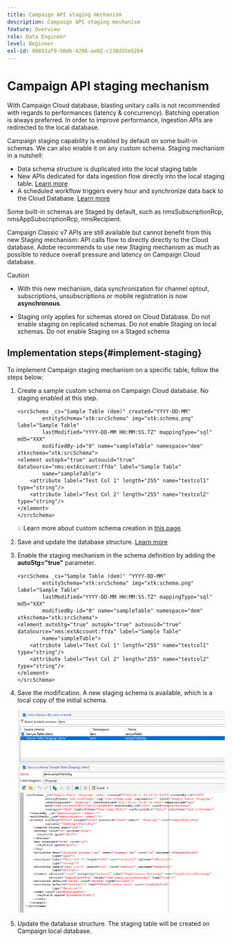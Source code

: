 ```yaml
---
title: Campaign API staging mechanism
description: Campaign API staging mechanism
feature: Overview
role: Data Engineer
level: Beginner
exl-id: 96693af9-50db-4298-ae02-c238d35e52b4
---
```

# Campaign API staging mechanism

With Campaign Cloud database, blasting unitary calls is not recommended with regards to performances (latency & concurrency). Batching operation is always preferred. In order to improve performance, ingestion APIs are redirected to the local database.

Campaign staging capability is enabled by default on some built-in schemas. We can also enable it on any custom schema. Staging mechanism in a nutshell:

* Data schema structure is duplicated into the local staging table
* New APIs dedicated for data ingestion flow directly into the local staging table. [Learn more](new-apis.md)
* A scheduled workflow triggers every hour and synchronize data back to the Cloud Database. [Learn more](../config/replication.md)

Some built-in schemas are Staged by default, such as nmsSubscriptionRcp, nmsAppSubscriptionRcp, nmsRecipient.

Campaign Classic v7 APIs are still available but cannot benefit from this new Staging mechanism: API calls flow to directly directly to the Cloud database. Adobe recommends to use new Staging mechanism as much as possible to reduce overall pressure and latency on Campaign Cloud database. 

>[!CAUTION]
>
>* With this new mechanism, data synchronization for channel optout, subscriptions, unsubscriptions or mobile registration is now **asynchronous**.
>
>* Staging only applies for schemas stored on Cloud Database. Do not enable staging on replicated schemas. Do not enable Staging on local schemas. Do not enable Staging on a Staged schema
>

## Implementation steps{#implement-staging}

To implement Campaign staging mechanism on a specific table, follow the steps below:

1. Create a sample custom schema on Campaign Cloud database. No staging enabled at this step.

    ```
    <srcSchema _cs="Sample Table (dem)" created="YYYY-DD-MM"
            entitySchema="xtk:srcSchema" img="xtk:schema.png" label="Sample Table"
            lastModified="YYYY-DD-MM HH:MM:SS.TZ" mappingType="sql" md5="XXX"
            modifiedBy-id="0" name="sampleTable" namespace="dem" xtkschema="xtk:srcSchema">
    <element autopk="true" autouuid="true" dataSource="nms:extAccount:ffda" label="Sample Table"
            name="sampleTable">
        <attribute label="Test Col 1" length="255" name="testcol1" type="string"/>
        <attribute label="Test Col 2" length="255" name="testcol2" type="string"/>
    </element>
    </srcSchema>
    ```

    💡 Learn more about custom schema creation in [this page](create-schema.md).

1. Save and update the database structure.  [Learn more](update-database-structure.md)

1. Enable the staging mechanism in the schema definition by adding the **autoStg="true"** parameter.

    ```
    <srcSchema _cs="Sample Table (dem)" "YYYY-DD-MM"
            entitySchema="xtk:srcSchema" img="xtk:schema.png" label="Sample Table"
            lastModified="YYYY-DD-MM HH:MM:SS.TZ" mappingType="sql" md5="XXX"
            modifiedBy-id="0" name="sampleTable" namespace="dem" xtkschema="xtk:srcSchema">
    <element autoStg="true" autopk="true" autouuid="true" dataSource="nms:extAccount:ffda" label="Sample Table"
            name="sampleTable">
        <attribute label="Test Col 1" length="255" name="testcol1" type="string"/>
        <attribute label="Test Col 2" length="255" name="testcol2" type="string"/>
    </element>
    </srcSchema>
    ```

1. Save the modification. A new staging schema is available, which is a local copy of the initial schema.

    ![](assets/staging-mechanism.png)

1. Update the database structure. The staging table will be created on Campaign local database.
